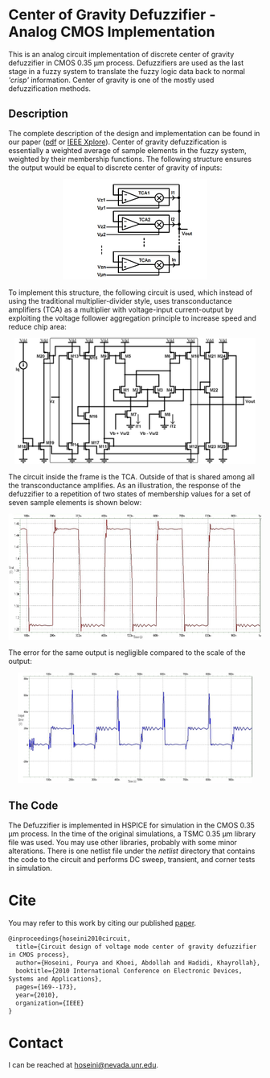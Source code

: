 #  Center of Gravity Defuzzifier - Analog CMOS Implementation
This is an analog circuit implementation of discrete center of gravity defuzzifier in CMOS 0.35 &#956;m process. Defuzzifiers are used as the last stage in a fuzzy system to translate the fuzzy logic data back to normal *'crisp'* information. Center of gravity is one of the mostly used defuzzification methods.

## Description
The complete description of the design and implementation can be found in our paper ([pdf](./docs/2010-ICEDSA-Defuzzifier.pdf) or [IEEE Xplore](https://doi.org/10.1109/ICEDSA.2010.5503081)). Center of gravity defuzzification is essentially a weighted average of sample elements in the fuzzy system, weighted by their membership functions. The following structure ensures the output would be equal to discrete center of gravity of inputs:

<p align="center">
  <img src="./docs/schematic.jpg" alt="Schematic of the defuzzifier" height=200/>
</p>

To implement this structure, the following circuit is used, which instead of using the traditional multiplier-divider style, uses transconductance amplifiers (TCA) as a multiplier with voltage-input current-output by exploiting the voltage follower aggregation principle to increase speed and reduce chip area:

<p align="center">
  <img src="./docs/circuit.jpg" alt="Defuzzifier circuit" height=250/>
</p>

The circuit inside the frame is the TCA. Outside of that is shared among all the transconductance amplifies. 
As an illustration, the response of the defuzzifier to a repetition of two states of membership values for a set of seven sample elements is shown below:

<p align="center">
  <img src="./docs/ex1-out.jpg" alt="Example output" height=250/>
</p>

The error for the same output is negligible compared to the scale of the output:

<p align="center">
  <img src="./docs/ex1-err.jpg" alt="Error in the example" height=220/>
</p>

## The Code
The Defuzzifier is implemented in HSPICE for simulation in the CMOS 0.35 &#956;m process. In the time of the original simulations, a TSMC 0.35 &#956;m library file was used. You may use other libraries, probably with some minor alterations. There is one netlist file under the *netlist* directory that contains the code to the circuit and performs DC sweep, transient, and corner tests in simulation.

# Cite
You may refer to this work by citing our published [paper](https://doi.org/10.1109/ICEDSA.2010.5503081).
```
@inproceedings{hoseini2010circuit,
  title={Circuit design of voltage mode center of gravity defuzzifier in CMOS process},
  author={Hoseini, Pourya and Khoei, Abdollah and Hadidi, Khayrollah},
  booktitle={2010 International Conference on Electronic Devices, Systems and Applications},
  pages={169--173},
  year={2010},
  organization={IEEE}
}
```

# Contact
I can be reached at hoseini@nevada.unr.edu.
